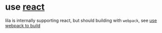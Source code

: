 # use [react](https://github.com/facebook/react)

lila is internally supporting react, but should building with `webpack`, see [use webpack to build](./webpack.md) 